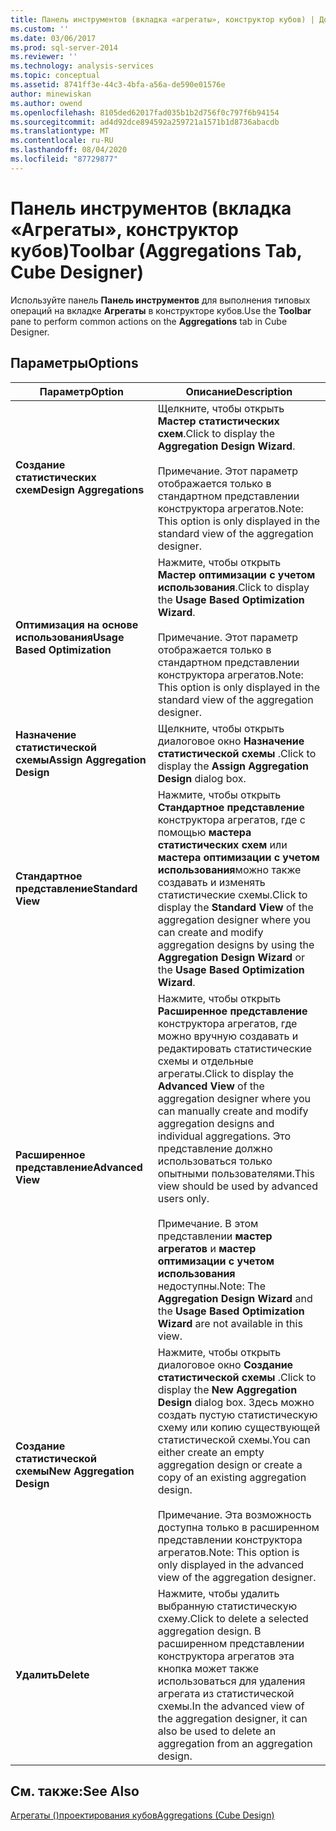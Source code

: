 ```yaml
---
title: Панель инструментов (вкладка «агрегаты», конструктор кубов) | Документация Майкрософт
ms.custom: ''
ms.date: 03/06/2017
ms.prod: sql-server-2014
ms.reviewer: ''
ms.technology: analysis-services
ms.topic: conceptual
ms.assetid: 8741ff3e-44c3-4bfa-a56a-de590e01576e
author: minewiskan
ms.author: owend
ms.openlocfilehash: 8105ded62017fad035b1b2d756f0c797f6b94154
ms.sourcegitcommit: ad4d92dce894592a259721a1571b1d8736abacdb
ms.translationtype: MT
ms.contentlocale: ru-RU
ms.lasthandoff: 08/04/2020
ms.locfileid: "87729877"
---
```

# <a name="toolbar-aggregations-tab-cube-designer"></a><span data-ttu-id="a09e0-102">Панель инструментов (вкладка «Агрегаты», конструктор кубов)</span><span class="sxs-lookup"><span data-stu-id="a09e0-102">Toolbar (Aggregations Tab, Cube Designer)</span></span>
  <span data-ttu-id="a09e0-103">Используйте панель **Панель инструментов** для выполнения типовых операций на вкладке **Агрегаты** в конструкторе кубов.</span><span class="sxs-lookup"><span data-stu-id="a09e0-103">Use the **Toolbar** pane to perform common actions on the **Aggregations** tab in Cube Designer.</span></span>  
  
## <a name="options"></a><span data-ttu-id="a09e0-104">Параметры</span><span class="sxs-lookup"><span data-stu-id="a09e0-104">Options</span></span>  
  
|<span data-ttu-id="a09e0-105">Параметр</span><span class="sxs-lookup"><span data-stu-id="a09e0-105">Option</span></span>|<span data-ttu-id="a09e0-106">Описание</span><span class="sxs-lookup"><span data-stu-id="a09e0-106">Description</span></span>|  
|------------|-----------------|  
|<span data-ttu-id="a09e0-107">**Создание статистических схем**</span><span class="sxs-lookup"><span data-stu-id="a09e0-107">**Design Aggregations**</span></span>|<span data-ttu-id="a09e0-108">Щелкните, чтобы открыть **Мастер статистических схем**.</span><span class="sxs-lookup"><span data-stu-id="a09e0-108">Click to display the **Aggregation Design Wizard**.</span></span><br /><br /> <span data-ttu-id="a09e0-109">Примечание. Этот параметр отображается только в стандартном представлении конструктора агрегатов.</span><span class="sxs-lookup"><span data-stu-id="a09e0-109">Note: This option is only displayed in the standard view of the aggregation designer.</span></span>|  
|<span data-ttu-id="a09e0-110">**Оптимизация на основе использования**</span><span class="sxs-lookup"><span data-stu-id="a09e0-110">**Usage Based Optimization**</span></span>|<span data-ttu-id="a09e0-111">Нажмите, чтобы открыть **Мастер оптимизации с учетом использования**.</span><span class="sxs-lookup"><span data-stu-id="a09e0-111">Click to display the **Usage Based Optimization Wizard**.</span></span><br /><br /> <span data-ttu-id="a09e0-112">Примечание. Этот параметр отображается только в стандартном представлении конструктора агрегатов.</span><span class="sxs-lookup"><span data-stu-id="a09e0-112">Note: This option is only displayed in the standard view of the aggregation designer.</span></span>|  
|<span data-ttu-id="a09e0-113">**Назначение статистической схемы**</span><span class="sxs-lookup"><span data-stu-id="a09e0-113">**Assign Aggregation Design**</span></span>|<span data-ttu-id="a09e0-114">Щелкните, чтобы открыть диалоговое окно **Назначение статистической схемы** .</span><span class="sxs-lookup"><span data-stu-id="a09e0-114">Click to display the **Assign Aggregation Design** dialog box.</span></span>|  
|<span data-ttu-id="a09e0-115">**Стандартное представление**</span><span class="sxs-lookup"><span data-stu-id="a09e0-115">**Standard View**</span></span>|<span data-ttu-id="a09e0-116">Нажмите, чтобы открыть **Стандартное представление** конструктора агрегатов, где с помощью **мастера статистических схем** или **мастера оптимизации с учетом использования**можно также создавать и изменять статистические схемы.</span><span class="sxs-lookup"><span data-stu-id="a09e0-116">Click to display the **Standard View** of the aggregation designer where you can create and modify aggregation designs by using the **Aggregation Design Wizard** or the **Usage Based Optimization Wizard**.</span></span>|  
|<span data-ttu-id="a09e0-117">**Расширенное представление**</span><span class="sxs-lookup"><span data-stu-id="a09e0-117">**Advanced View**</span></span>|<span data-ttu-id="a09e0-118">Нажмите, чтобы открыть **Расширенное представление** конструктора агрегатов, где можно вручную создавать и редактировать статистические схемы и отдельные агрегаты.</span><span class="sxs-lookup"><span data-stu-id="a09e0-118">Click to display the **Advanced View** of the aggregation designer where you can manually create and modify aggregation designs and individual aggregations.</span></span> <span data-ttu-id="a09e0-119">Это представление должно использоваться только опытными пользователями.</span><span class="sxs-lookup"><span data-stu-id="a09e0-119">This view should be used by advanced users only.</span></span><br /><br /> <span data-ttu-id="a09e0-120">Примечание. В этом представлении **мастер агрегатов** и **мастер оптимизации с учетом использования** недоступны.</span><span class="sxs-lookup"><span data-stu-id="a09e0-120">Note: The **Aggregation Design Wizard** and the **Usage Based Optimization Wizard** are not available in this view.</span></span>|  
|<span data-ttu-id="a09e0-121">**Создание статистической схемы**</span><span class="sxs-lookup"><span data-stu-id="a09e0-121">**New Aggregation Design**</span></span>|<span data-ttu-id="a09e0-122">Нажмите, чтобы открыть диалоговое окно **Создание статистической схемы** .</span><span class="sxs-lookup"><span data-stu-id="a09e0-122">Click to display the **New Aggregation Design** dialog box.</span></span> <span data-ttu-id="a09e0-123">Здесь можно создать пустую статистическую схему или копию существующей статистической схемы.</span><span class="sxs-lookup"><span data-stu-id="a09e0-123">You can either create an empty aggregation design or create a copy of an existing aggregation design.</span></span><br /><br /> <span data-ttu-id="a09e0-124">Примечание. Эта возможность доступна только в расширенном представлении конструктора агрегатов.</span><span class="sxs-lookup"><span data-stu-id="a09e0-124">Note: This option is only displayed in the advanced view of the aggregation designer.</span></span>|  
|<span data-ttu-id="a09e0-125">**Удалить**</span><span class="sxs-lookup"><span data-stu-id="a09e0-125">**Delete**</span></span>|<span data-ttu-id="a09e0-126">Нажмите, чтобы удалить выбранную статистическую схему.</span><span class="sxs-lookup"><span data-stu-id="a09e0-126">Click to delete a selected aggregation design.</span></span>  <span data-ttu-id="a09e0-127">В расширенном представлении конструктора агрегатов эта кнопка может также использоваться для удаления агрегата из статистической схемы.</span><span class="sxs-lookup"><span data-stu-id="a09e0-127">In the advanced view of the aggregation designer, it can also be used to delete an aggregation from an aggregation design.</span></span>|  
  
## <a name="see-also"></a><span data-ttu-id="a09e0-128">См. также:</span><span class="sxs-lookup"><span data-stu-id="a09e0-128">See Also</span></span>  
 [<span data-ttu-id="a09e0-129">Агрегаты &#40;&#41;проектирования кубов</span><span class="sxs-lookup"><span data-stu-id="a09e0-129">Aggregations &#40;Cube Design&#41;</span></span>](aggregations-cube-design.md)  
  
  
